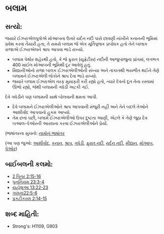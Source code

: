 # બલામ 

## સત્યો: 

જયારે ઈઝરાએલપુત્રોએ મોઆબના ઉત્તરે યર્દન નદી પાસે છાવણી નાંખીને કનાનની ભૂમિમાં પ્રવેશ કરવા તૈયારી હતા, તે સમયે બલામ જે એક મૂર્તિપૂજક પ્રબોધક હતો તેને બાલાક રાજાએ ઈઝરાએલને શ્રાપ આપવા ભાડે રાખ્યો.

* બલામ પેથોર શહેરથી હતો, કે જે ફ્ર્રાત (યુફ્રેટીસ) નદીની આજુબાજુના પ્રાંતમાં, લગભગ 400 માઈલ મોઆબની ભૂમિથી દૂર આવેલું હતું.
* મિદ્યાનીઓનો રાજા બાલક ઈઝરાએલીઓની સંખ્યા અને તાકાતથી ભયભીત થઈને તેણે બલામને ઈઝરાએલી લોકોને શ્રાપ દેવા ભાડે રાખ્યો.
* જયારે બલામ ઈઝરાએલ તરફ મુસાફરી કરી રહ્યો હતો, ત્યારે દેવનો દૂત તેના રસ્તામાં ઊભો રહ્યો, જેથી બલામની ગધેડી અટકી ગઈ.

દેવે ગધેડીને પણ બલામની સાથે બોલવાની ક્ષમતા આપી.

* દેવે બલામને ઈઝરાએલીઓને શ્રાપ આપવાની મંજુરી નહીં અને તેને બદલે તેઓને આશીર્વાદ આપવાનો હુકમ આપ્યો.
* તેમ છતાં પછી, બલામે ઈઝરાએલીઓ ઉપર દુષ્ટતા આણી, એટલે કે તેણે  જુઠા દેવ બઆલ-પેઓરની આરાધના કરવા ઈઝરાએલીઓને પ્રેર્યા.

(ભાષાંતરના સુચનો: [નામોનું ભાષાંતર](rc://gu/ta/man/translate/translate-names)

(આ પણ જુઓ: [આશીર્વાદ](../kt/bless.md), [કનાન](../names/canaan.md), [શ્રાપ](../kt/curse.md), [ગધેડી](../other/donkey.md), [ફ્ર્રાત નદી](../names/euphrates.md), [યર્દન નદી](../names/jordanriver.md), [મીદ્યાન](../names/midian.md), [મોઆબ](../names/moab.md), [પેઓર](../names/peor.md))

## બાઈબલની કલમો: 

* [2 પિતર 2:15-16](rc://gu/tn/help/2pe/02/15)
* [પુનર્નિયમ 23:3-4](rc://gu/tn/help/deu/23/03)
* [યહોશુઆ 13:22-23](rc://gu/tn/help/jos/13/22)
* [ગણના22:5-6](rc://gu/tn/help/num/22/05)
* [પ્રકટીકરણ 2:14-15](rc://gu/tn/help/rev/02/14)

## શબ્દ માહિતી: 

* Strong's: H1109, G903
